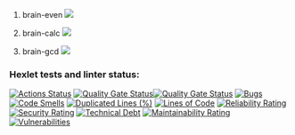1. brain-even
<a href="https://asciinema.org/a/cbMqNizrkty0PrZWNUJhIc1kD" target="_blank"><img src="https://asciinema.org/a/cbMqNizrkty0PrZWNUJhIc1kD.svg" /></a>

2. brain-calc
<a href="https://asciinema.org/a/kpSZUjE4ELVoRxDLRV53SeEzX" target="_blank"><img src="https://asciinema.org/a/kpSZUjE4ELVoRxDLRV53SeEzX.svg" /></a>

3. brain-gcd
<a href="https://asciinema.org/a/t3AOIv7XSw3rydIwoKeMChu2d" target="_blank"><img src="https://asciinema.org/a/t3AOIv7XSw3rydIwoKeMChu2d.svg" /></a>

### Hexlet tests and linter status:
[![Actions Status](https://github.com/Morphius-IG/python-project-49/actions/workflows/hexlet-check.yml/badge.svg)](https://github.com/Morphius-IG/python-project-49/actions)
[![Quality Gate Status](https://sonarcloud.io/api/project_badges/measure?project=Morphius-IG_python-project-49&metric=alert_status)](https://sonarcloud.io/summary/new_code?id=Morphius-IG_python-project-49)[![Quality Gate Status](https://sonarcloud.io/api/project_badges/measure?project=Morphius-IG_python-project-49&metric=alert_status)](https://sonarcloud.io/summary/new_code?id=Morphius-IG_python-project-49)
[![Bugs](https://sonarcloud.io/api/project_badges/measure?project=Morphius-IG_python-project-49&metric=bugs)](https://sonarcloud.io/summary/new_code?id=Morphius-IG_python-project-49)
[![Code Smells](https://sonarcloud.io/api/project_badges/measure?project=Morphius-IG_python-project-49&metric=code_smells)](https://sonarcloud.io/summary/new_code?id=Morphius-IG_python-project-49)
[![Duplicated Lines (%)](https://sonarcloud.io/api/project_badges/measure?project=Morphius-IG_python-project-49&metric=duplicated_lines_density)](https://sonarcloud.io/summary/new_code?id=Morphius-IG_python-project-49)
[![Lines of Code](https://sonarcloud.io/api/project_badges/measure?project=Morphius-IG_python-project-49&metric=ncloc)](https://sonarcloud.io/summary/new_code?id=Morphius-IG_python-project-49)
[![Reliability Rating](https://sonarcloud.io/api/project_badges/measure?project=Morphius-IG_python-project-49&metric=reliability_rating)](https://sonarcloud.io/summary/new_code?id=Morphius-IG_python-project-49)
[![Security Rating](https://sonarcloud.io/api/project_badges/measure?project=Morphius-IG_python-project-49&metric=security_rating)](https://sonarcloud.io/summary/new_code?id=Morphius-IG_python-project-49)
[![Technical Debt](https://sonarcloud.io/api/project_badges/measure?project=Morphius-IG_python-project-49&metric=sqale_index)](https://sonarcloud.io/summary/new_code?id=Morphius-IG_python-project-49)
[![Maintainability Rating](https://sonarcloud.io/api/project_badges/measure?project=Morphius-IG_python-project-49&metric=sqale_rating)](https://sonarcloud.io/summary/new_code?id=Morphius-IG_python-project-49)
[![Vulnerabilities](https://sonarcloud.io/api/project_badges/measure?project=Morphius-IG_python-project-49&metric=vulnerabilities)](https://sonarcloud.io/summary/new_code?id=Morphius-IG_python-project-49)

